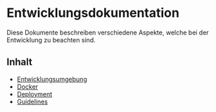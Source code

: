 # Entwicklungsdokumentation

Diese Dokumente beschreiben verschiedene Aspekte, welche bei der Entwicklung zu beachten sind.

## Inhalt

* [Entwicklungsumgebung](01_setup.md)
* [Docker](02_docker.md)
* [Deployment](03_deployment.md)
* [Guidelines](04_guidelines.md)
